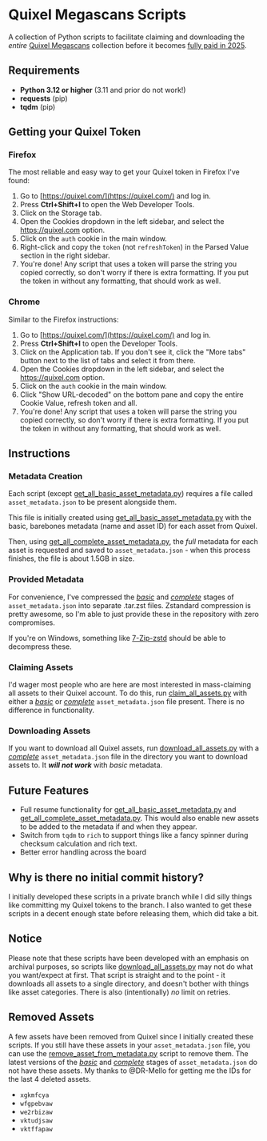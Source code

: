 # Quixel Megascans Scripts
A collection of Python scripts to facilitate claiming and downloading the *entire* [Quixel Megascans](https://quixel.com/) collection before it becomes [fully paid in 2025](https://www.unrealengine.com/en-US/blog/fab-content-marketplace-launches-in-october-publishing-portal-opens-today).

## Requirements
- **Python 3.12 or higher** (3.11 and prior do not work!)
- **requests** (pip)
- **tqdm** (pip)

## Getting your Quixel Token
### Firefox
The most reliable and easy way to get your Quixel token in Firefox I've found:
1. Go to [https://quixel.com/](https://quixel.com/) and log in.
2. Press **Ctrl+Shift+I** to open the Web Developer Tools.
3. Click on the Storage tab.
4. Open the Cookies dropdown in the left sidebar, and select the https://quixel.com option.
5. Click on the `auth` cookie in the main window.
6. Right-click and copy the `token` (not `refreshToken`) in the Parsed Value section in the right sidebar.
7. You're done! Any script that uses a token will parse the string you copied correctly, so don't worry if there is extra formatting. If you put the token in without any formatting, that should work as well.

### Chrome
Similar to the Firefox instructions:
1. Go to [https://quixel.com/](https://quixel.com/) and log in.
2. Press **Ctrl+Shift+I** to open the Developer Tools.
3. Click on the Application tab. If you don't see it, click the "More tabs" button next to the list of tabs and select it from there.
4. Open the Cookies dropdown in the left sidebar, and select the https://quixel.com option.
5. Click on the `auth` cookie in the main window.
6. Click "Show URL-decoded" on the bottom pane and copy the entire Cookie Value, refresh token and all.
7. You're done! Any script that uses a token will parse the string you copied correctly, so don't worry if there is extra formatting. If you put the token in without any formatting, that should work as well.

## Instructions
### Metadata Creation
Each script (except [get_all_basic_asset_metadata.py](get_all_basic_asset_metadata.py)) requires a file called `asset_metadata.json` to be present alongside them.

This file is initially created using [get_all_basic_asset_metadata.py](get_all_basic_asset_metadata.py) with the basic, barebones metadata (name and asset ID) for each asset from Quixel.

Then, using [get_all_complete_asset_metadata.py](get_all_complete_asset_metadata.py), the *full* metadata for each asset is requested and saved to `asset_metadata.json` - when this process finishes, the file is about 1.5GB in size.

### Provided Metadata
For convenience, I've compressed the [*basic*](basic_asset_metadata.tar.zst) and [*complete*](complete_asset_metadata.tar.zst) stages of `asset_metadata.json` into separate .tar.zst files. Zstandard compression is pretty awesome, so I'm able to just provide these in the repository with zero compromises.

If you're on Windows, something like [7-Zip-zstd](https://github.com/mcmilk/7-Zip-zstd) should be able to decompress these.

### Claiming Assets
I'd wager most people who are here are most interested in mass-claiming all assets to their Quixel account. To do this, run [claim_all_assets.py](claim_all_assets.py) with either a [*basic*](basic_asset_metadata.tar.zst) or [*complete*](complete_asset_metadata.tar.zst) `asset_metadata.json` file present. There is no difference in functionality.

### Downloading Assets
If you want to download all Quixel assets, run [download_all_assets.py](download_all_assets.py) with a [*complete*](complete_asset_metadata.tar.zst) `asset_metadata.json` file in the directory you want to download assets to. It ***will not work*** with *basic* metadata.

## Future Features
- Full resume functionality for [get_all_basic_asset_metadata.py](get_all_basic_asset_metadata.py) and [get_all_complete_asset_metadata.py](get_all_complete_asset_metadata.py). This would also enable new assets to be added to the metadata if and when they appear.
- Switch from `tqdm` to `rich` to support things like a fancy spinner during checksum calculation and rich text.
- Better error handling across the board

## Why is there no initial commit history?
I initially developed these scripts in a private branch while I did silly things like committing my Quixel tokens to the branch. I also wanted to get these scripts in a decent enough state before releasing them, which did take a bit.

## Notice
Please note that these scripts have been developed with an emphasis on archival purposes, so scripts like [download_all_assets.py](download_all_assets.py) may not do what you want/expect at first. That script is straight and to the point - it downloads all assets to a single directory, and doesn't bother with things like asset categories. There is also (intentionally) *no* limit on retries.

## Removed Assets
A few assets have been removed from Quixel since I initially created these scripts. If you still have these assets in your `asset_metadata.json` file, you can use the [remove_asset_from_metadata.py](remove_asset_from_metadata.py) script to remove them. The latest versions of the [*basic*](basic_asset_metadata.tar.zst) and [*complete*](complete_asset_metadata.tar.zst) stages of `asset_metadata.json` do not have these assets. My thanks to @DR-Mello for getting me the IDs for the last 4 deleted assets.

- `xgkmfcya`
- `wfgpebvaw`
- `we2rbizaw`
- `vktudjsaw`
- `vktffapaw`